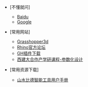 * [不懂就问]
   * [Baidu](https://www.baidu.com/)
   * [Google](https://www.google.com/)

* [常用网站]
    * [Grasshopper3d](https://www.grasshopper3d.com/)
    * [Rhino官方论坛](https://discourse.mcneel.com/)
    * [GH插件下载](https://www.food4rhino.com/en)
    * [西建大合作产学研课程-参数化设计](https://richiebao.github.io/parametric_design_coding_grasshopper/#/)

* [常用资源下载]
    * <a href="SPI_Tool\Material\山水比德智能工具用户手册.CHM">山水比德智能工具用户手册</a>

    
   
